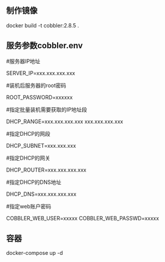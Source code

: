 ## 制作镜像
docker build -t cobbler:2.8.5 .

## 服务参数cobbler.env

 #服务器IP地址

 SERVER_IP=xxx.xxx.xxx.xxx

 #装机后服务器的root密码

 ROOT_PASSWORD=xxxxxx

 #指定批量装机需要获取的IP地址段

 DHCP_RANGE=xxx.xxx.xxx.xxx xxx.xxx.xxx.xxx

 #指定DHCP的网段

 DHCP_SUBNET=xxx.xxx.xxx

 #指定DHCP的网关

 DHCP_ROUTER=xxx.xxx.xxx.xxx

 #指定DHCP的DNS地址

 DHCP_DNS=xxx.xxx.xxx.xxx

 #指定web账户密码

 COBBLER_WEB_USER=xxxxx
 COBBLER_WEB_PASSWD=xxxxx

## 容器
docker-compose up -d
